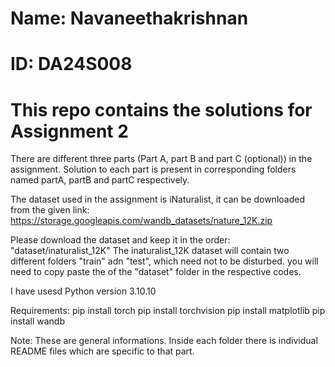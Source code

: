 # Name: Navaneethakrishnan
# ID: DA24S008
# This repo contains the solutions for Assignment 2

There are different three parts (Part A, part B and part C (optional)) in the assignment. Solution to each part is present in corresponding folders named partA, partB and partC respectively.

The dataset used in the assignment is iNaturalist, it can be downloaded from the given link:
https://storage.googleapis.com/wandb_datasets/nature_12K.zip

Please download the dataset and keep it in the order: "dataset/inaturalist_12K"
The inaturalist_12K dataset will contain two different folders "train" adn "test", which need not to be disturbed. you will need to copy paste the of the "dataset" folder in the respective codes.

I have usesd Python version 3.10.10

Requirements:
pip install torch
pip install torchvision
pip install matplotlib
pip install wandb

Note: These are general informations. Inside each folder there is individual README files which are specific to that part. 